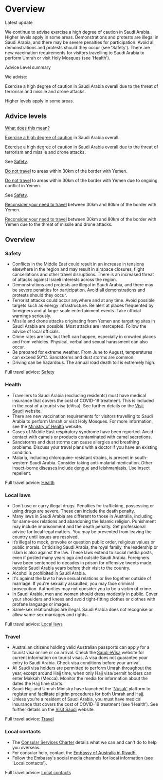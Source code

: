 # Overview

Latest update

We continue to advise exercise a high degree of caution in Saudi Arabia. Higher levels apply in some areas. Demonstrations and protests are illegal in Saudi Arabia, and there may be severe penalties for participation. Avoid all demonstrations and protests should they occur (see 'Safety'). There are new vaccination requirements for visitors travelling to Saudi Arabia to perform Umrah or visit Holy Mosques (see 'Health').

Advice Level summary

We advise:

Exercise a high degree of caution in Saudi Arabia overall due to the threat of terrorism and missile and drone attacks.

Higher levels apply in some areas.

## Advice levels

[What does this mean?](/before-you-go/travel-advice-explained/)

[Exercise a high degree of caution](https://www.smartraveller.gov.au/consular-services/travel-advice-explained#level2) in Saudi Arabia overall.

[Exercise a high degree of caution](https://www.smartraveller.gov.au/consular-services/travel-advice-explained#level2) in Saudi Arabia overall due to the threat of terrorism and missile and drone attacks.

See [Safety](#safety).

[Do not travel](https://www.smartraveller.gov.au/consular-services/travel-advice-explained#level4) to areas within 30km of the border with Yemen.

[Do not travel](https://www.smartraveller.gov.au/consular-services/travel-advice-explained#level4) to areas within 30km of the border with Yemen due to ongoing conflict in Yemen.

See [Safety](#safety).

[Reconsider your need to travel](https://www.smartraveller.gov.au/consular-services/travel-advice-explained#level3) between 30km and 80km of the border with Yemen.

[Reconsider your need to travel](https://www.smartraveller.gov.au/consular-services/travel-advice-explained#level3) between 30km and 80km of the border with Yemen due to the threat of missile and drone attacks.

## Overview

### Safety

* Conflicts in the Middle East could result in an increase in tensions elsewhere in the region and may result in airspace closures, flight cancellations and other travel disruptions. There is an increased threat of attacks against Israeli interests across the region.
* Demonstrations and protests are illegal in Saudi Arabia, and there may be severe penalties for participation. Avoid all demonstrations and protests should they occur.
* Terrorist attacks could occur anywhere and at any time. Avoid possible targets such as energy infrastructure. Be alert at places frequented by foreigners and at large-scale entertainment events. Take official warnings seriously.
* Missile and drone attacks originating from Yemen and targeting sites in Saudi Arabia are possible. Most attacks are intercepted. Follow the advice of local officials.
* Crime rates are low, but theft can happen, especially in crowded places and from vehicles. Physical, verbal and sexual harassment can also occur.
* Be prepared for extreme weather. From June to August, temperatures can exceed 50°C. Sandstorms and dust storms are common.
* Driving can be hazardous. The annual road death toll is extremely high.

Full travel advice: [Safety](#safety)

### Health

* Travellers to Saudi Arabia (excluding residents) must have medical insurance that covers the cost of COVID-19 treatment. This is included in the cost of a tourist visa (eVisa). See further details on the [Visit Saudi](https://www.visitsaudi.com/en/help-support) website.
* There are new vaccination requirements for visitors travelling to Saudi Arabia to perform Umrah or visit Holy Mosques. For more information, see the [Ministry of Health](https://www.moh.gov.sa/en/HealthAwareness/Pilgrims_Health/Pages/default.aspx) website.
* Cases of Middle East respiratory syndrome have been reported. Avoid contact with camels or products contaminated with camel secretions.
* Sandstorms and dust storms can cause allergies and breathing problems. Discuss your travel plans with a doctor if you have an existing condition.
* Malaria, including chloroquine-resistant strains, is present in south-western Saudi Arabia. Consider taking anti-malarial medication. Other insect-borne diseases include dengue and leishmaniasis. Use insect repellent.

Full travel advice: [Health](#health)

### Local laws

* Don't use or carry illegal drugs. Penalties for trafficking, possessing or using drugs are severe. These can include the death penalty.
* Many laws in Saudi Arabia are different to those in Australia, including for same-sex relations and abandoning the Islamic religion. Punishment may include imprisonment and the death penalty. Get professional advice for local legal matters. You may be prevented from leaving the country until issues are resolved.
* It’s illegal to mock, provoke or question public order, religious values or public morals. Criticising Saudi Arabia, the royal family, the leadership or Islam is also against the law. These laws extend to social media posts, even if posted many years ago and outside Saudi Arabia. Foreigners have been sentenced to decades in prison for offensive tweets made outside Saudi Arabia years before their visit to the country.
* Alcohol is prohibited in Saudi Arabia.
* It's against the law to have sexual relations or live together outside of marriage. If you're sexually assaulted, you may face criminal prosecution. Authorities may not consider you to be a victim of crime.
* In Saudi Arabia, men and women should dress modestly in public. Cover your shoulders and knees and avoid tight-fitting clothes or clothes with profane language or images.
* Same-sex relationships are illegal. Saudi Arabia does not recognise or allow same-sex marriages and rights.

Full travel advice: [Local laws](#local-laws)

### Travel

* Australian citizens holding valid Australian passports can apply for a tourist visa online or on arrival. Check the [Saudi eVisa](https://visa.visitsaudi.com/?_ga=2.38204960.203637712.1643716791-1500723252.1635340540) website for current information on tourist visas. A visa does not guarantee your entry to Saudi Arabia. Check visa conditions before your arrival.
* All Saudi visa holders are permitted to perform Umrah throughout the year, except around Hajj time, when only Hajj visa/permit holders can enter Makkah (Mecca). Monitor the media for information about the dates the Hajj time starts.
* Saudi Hajj and Umrah Ministry have launched the ‘[Nusuk’](https://www.nusuk.sa/) platform to register and facilitate pilgrim procedures for both Umrah and Hajj.
* Unless you’re a resident of Saudi Arabia, you must have medical insurance that covers the cost of COVID-19 treatment (see ‘Health’). See further details on the [Visit Saudi](https://www.visitsaudi.com/en/help-support) website.

Full travel advice: [Travel](#travel)

### Local contacts

* The [Consular Services Charter](/consular-services/consular-services-charter "Consular Services Charter") details what we can and can't do to help you overseas.
* For consular help, contact the [Embassy of Australia in Riyadh.](https://saudiarabia.embassy.gov.au/ryad/home.html)
* Follow the Embassy's social media channels for local information (see 'Local contacts').

Full travel advice: [Local contacts](#local-contacts)